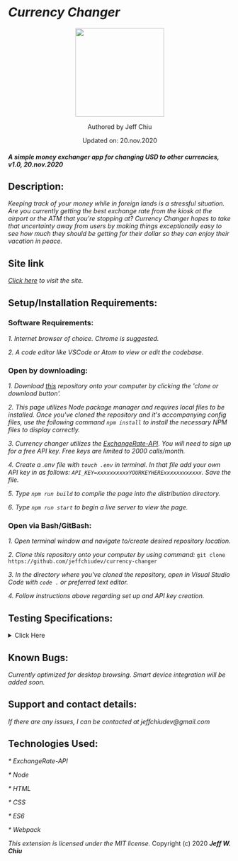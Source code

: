 # _Currency Changer_

<div align="center">
<img src="https://github.com/jeffchiudev.png" width="200px" height="auto" >
</div>
<p align="center">Authored by Jeff Chiu</p>
<p align="center">Updated on: 20.nov.2020</p>

#### _A simple money exchanger app for changing USD to other currencies, v1.0, 20.nov.2020_

## Description:

_Keeping track of your money while in foreign lands is a stressful situation.  Are you currently getting the best exchange rate from the kiosk at the airport or the ATM that you're stopping at?  Currency Changer hopes to take that uncertainty away from users by making things exceptionally easy to see how much they should be getting for their dollar so they can enjoy their vacation in peace._

## Site link

_[Click here](https://jeffchiudev.github.io/TODOexample-repo/) to visit the site._


## Setup/Installation Requirements:

### Software Requirements:

_1. Internet browser of choice. Chrome is suggested._

_2. A code editor like VSCode or Atom to view or edit the codebase._


### Open by downloading:

_1. Download [this](https://github.com/jeffchiudev/currency-changer) repository onto your computer by clicking the 'clone or download button'._

_2. This page utilizes Node package manager and requires local files to be installed. Once you've cloned the repository and it's accompanying config files, use the following command `npm install` to install the necessary NPM files to display correctly._

_3. Currency changer utilizes the [ExchangeRate-API](https://www.exchangerate-api.com/). You will need to sign up for a free API key.  Free keys are limited to 2000 calls/month._

_4. Create a .env file with `touch .env` in terminal. In that file add your own API key in as follows: `API_KEY=xxxxxxxxxxYOURKEYHERExxxxxxxxxxxx`. Save the file._

_5. Type `npm run build` to compile the page into the distribution directory._

_6. Type `npm run start` to begin a live server to view the page._

### Open via Bash/GitBash:

_1. Open terminal window and navigate to/create desired repository location._

_2. Clone this repository onto your computer by using command:_
`git clone https://github.com/jeffchiudev/currency-changer`

_3. In the directory where you've cloned the repository, open in Visual Studio Code with `code .` or preferred text editor._

_4. Follow instructions above regarding set up and API key creation._

## Testing Specifications:

<details><summary>Click Here</summary>
<p>

| Description | Input | Ouput |

</p>
</details>

## Known Bugs:

_Currently optimized for desktop browsing.  Smart device integration will be added soon._

## Support and contact details:

_If there are any issues, I can be contacted at jeffchiudev@gmail.com_


## Technologies Used:

_* ExchangeRate-API_

_* Node_

_* HTML_

_* CSS_

_* ES6_

_* Webpack_

_This extension is licensed under the MIT license._
Copyright (c) 2020 **_Jeff W. Chiu_** 
